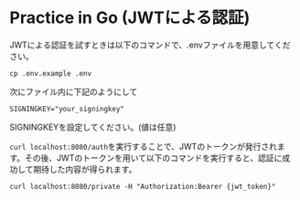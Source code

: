 # Practice in Go (JWTによる認証)
JWTによる認証を試すときは以下のコマンドで、.envファイルを用意してください。

```
cp .env.example .env
```

次にファイル内に下記のようにして

```
SIGNINGKEY="your_signingkey"
```
SIGNINGKEYを設定してください。(値は任意)

`curl localhost:8080/auth`を実行することで、JWTのトークンが発行されます。その後、JWTのトークンを用いて以下のコマンドを実行すると、認証に成功して期待した内容が得られます。

```
curl localhost:8080/private -H "Authorization:Bearer {jwt_token}"
```